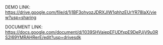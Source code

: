 DEMO LINK:
https://drive.google.com/file/d/1j1BF3ohyozJDRXJIW1qhhzEUrYR78IaX/view?usp=sharing


DOCUMENT LINK:
https://docs.google.com/document/d/1039SHVaiepEFUDfxpE9DePJjV9u0RS2l69YMRAHRerE/edit?usp=drivesdk
